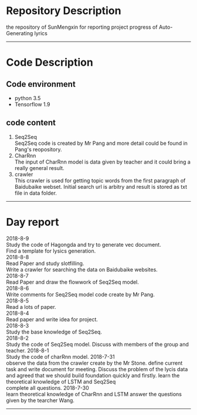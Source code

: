 # Repository Description
the repository of SunMengxin for reporting project progress of Auto-Generating lyrics
***
# Code Description           
## Code environment      
  - python 3.5       
  - Tensorflow 1.9         
## code content         
  1. Seq2Seq            
  Seq2Seq code is created by Mr Pang and more detail could be found in Pang's reopository.         
  2. CharRnn             
  The input of CharRnn model is data given by teacher and it could bring a really general result.
  2. crawler           
  This crawler is used for getting topic words from the first paragraph of Baidubaike webset.
  Initial search url is arbitry and result is stored as txt file in data folder.  
***
# Day report
2018-8-9          
  Study the code of Hagongda and try to generate vec document.              
  Find a template for lysics generation.          
2018-8-8         
  Read Paper and study slotfilling.             
  Write a crawler for searching the data on Baidubaike websites.           
2018-8-7           
  Read Paper and draw the flowwork of Seq2Seq model.           
2018-8-6           
  Write comments for Seq2Seq model code create by Mr Pang.           
2018-8-5           
  Read a lots of paper.           
2018-8-4           
  Read paper and write idea for project.           
2018-8-3           
  Study the base knowledge of Seq2Seq.           
2018-8-2           
  Study the code of Seq2Seq model. 
  Discuss with members of the group and teacher.
2018-8-1           
  Study the code of charRnn model.
2018-7-31           
  observe the data from the crawler create by the Mr Stone.
  define current task and write document for meeting.
  Discuss the problem of the lycis data and agreed that we should build foundation quickly and firstly.
  learn the theoretical knowledge of LSTM and Seq2Seq  
  complete all questions. 
2018-7-30           
  learn theoretical knowledge of CharRnn and LSTM 
  answer the questions given by the tearcher Wang.
***
